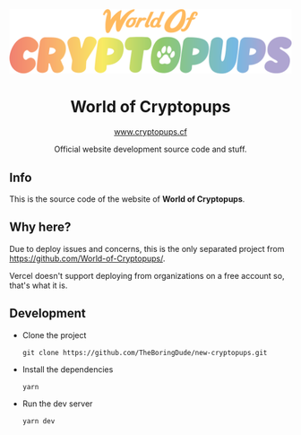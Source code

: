 <div align="center">
    <img src="./public/logo.png" />
    <h1>World of Cryptopups</h1>
    <a href="https://www.cryptopups.cf/" target="_blank" rel="noreferrer">www.cryptopups.cf</a>
    <p>Official website development source code and stuff.</p>
</div>

## Info

This is the source code of the website of **World of Cryptopups**.

## Why here?

Due to deploy issues and concerns, this is the only separated project from https://github.com/World-of-Cryptopups/.

Vercel doesn't support deploying from organizations on a free account so, that's what it is.

## Development

- Clone the project

  ```
  git clone https://github.com/TheBoringDude/new-cryptopups.git
  ```

- Install the dependencies

  ```
  yarn
  ```

- Run the dev server

  ```
  yarn dev
  ```

